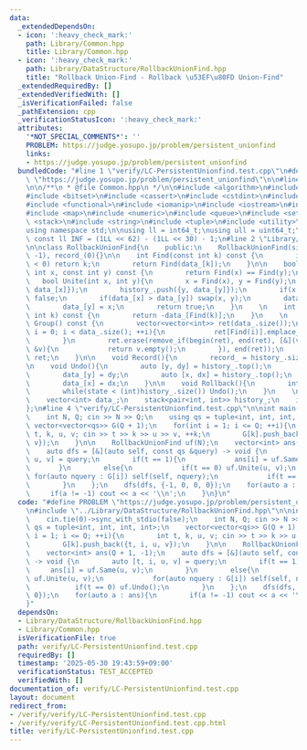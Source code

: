 ```yaml
---
data:
  _extendedDependsOn:
  - icon: ':heavy_check_mark:'
    path: Library/Common.hpp
    title: Library/Common.hpp
  - icon: ':heavy_check_mark:'
    path: Library/DataStructure/RollbackUnionFind.hpp
    title: "Rollback Union-Find - Rollback \u53EF\u80FD Union-Find"
  _extendedRequiredBy: []
  _extendedVerifiedWith: []
  _isVerificationFailed: false
  _pathExtension: cpp
  _verificationStatusIcon: ':heavy_check_mark:'
  attributes:
    '*NOT_SPECIAL_COMMENTS*': ''
    PROBLEM: https://judge.yosupo.jp/problem/persistent_unionfind
    links:
    - https://judge.yosupo.jp/problem/persistent_unionfind
  bundledCode: "#line 1 \"verify/LC-PersistentUnionfind.test.cpp\"\n#define PROBLEM\
    \ \"https://judge.yosupo.jp/problem/persistent_unionfind\"\n\n#line 2 \"Library/Common.hpp\"\
    \n\n/**\n * @file Common.hpp\n */\n\n#include <algorithm>\n#include <array>\n\
    #include <bitset>\n#include <cassert>\n#include <cstdint>\n#include <deque>\n\
    #include <functional>\n#include <iomanip>\n#include <iostream>\n#include <limits>\n\
    #include <map>\n#include <numeric>\n#include <queue>\n#include <set>\n#include\
    \ <stack>\n#include <string>\n#include <tuple>\n#include <utility>\n#include <vector>\n\
    using namespace std;\n\nusing ll = int64_t;\nusing ull = uint64_t;\n\nconstexpr\
    \ const ll INF = (1LL << 62) - (1LL << 30) - 1;\n#line 2 \"Library/DataStructure/RollbackUnionFind.hpp\"\
    \n\nclass RollbackUnionFind{\n    public:\n    RollbackUnionFind(size_t n) : data_(n,\
    \ -1), record_(0){}\n\n    int Find(const int k) const {\n        if(data_[k]\
    \ < 0) return k;\n        return Find(data_[k]);\n    }\n\n    bool Same(const\
    \ int x, const int y) const {\n        return Find(x) == Find(y);\n    }\n\n \
    \   bool Unite(int x, int y){\n        x = Find(x), y = Find(y);\n        history_.push({x,\
    \ data_[x]});\n        history_.push({y, data_[y]});\n        if(x == y) return\
    \ false;\n        if(data_[x] > data_[y]) swap(x, y);\n        data_[x] += data_[y];\n\
    \        data_[y] = x;\n        return true;\n    }\n    \n    int Size(const\
    \ int k) const {\n        return -data_[Find(k)];\n    }\n    \n    vector<vector<int>>\
    \ Group() const {\n        vector<vector<int>> ret(data_.size());\n        for(int\
    \ i = 0; i < data_.size(); ++i){\n            ret[Find(i)].emplace_back(i);\n\
    \        }\n        ret.erase(remove_if(begin(ret), end(ret), [&](vector<int>\
    \ &v){\n            return v.empty();\n        }), end(ret));\n        return\
    \ ret;\n    }\n\n    void Record(){\n        record_ = history_.size();\n    }\n\
    \n    void Undo(){\n        auto [y, dy] = history_.top();\n        history_.pop();\n\
    \        data_[y] = dy;\n        auto [x, dx] = history_.top();\n        history_.pop();\n\
    \        data_[x] = dx;\n    }\n\n    void Rollback(){\n        int state = record_;\n\
    \        while(state < (int)history_.size()) Undo();\n    }\n    \n    private:\n\
    \    vector<int> data_;\n    stack<pair<int, int>> history_;\n    int record_;\n\
    };\n#line 4 \"verify/LC-PersistentUnionfind.test.cpp\"\n\nint main(){\n    cin.tie(0)->sync_with_stdio(false);\n\
    \    int N, Q; cin >> N >> Q;\n    using qs = tuple<int, int, int, int>;\n   \
    \ vector<vector<qs>> G(Q + 1);\n    for(int i = 1; i <= Q; ++i){\n        int\
    \ t, k, u, v; cin >> t >> k >> u >> v, ++k;\n        G[k].push_back({t, i, u,\
    \ v});\n    }\n\n    RollbackUnionFind uf(N);\n    vector<int> ans(Q + 1, -1);\n\
    \    auto dfs = [&](auto self, const qs &query) -> void {\n        auto [t, i,\
    \ u, v] = query;\n        if(t == 1){\n            ans[i] = uf.Same(u, v);\n \
    \       }\n        else{\n            if(t == 0) uf.Unite(u, v);\n           \
    \ for(auto nquery : G[i]) self(self, nquery);\n            if(t == 0) uf.Undo();\n\
    \        }\n    };\n    dfs(dfs, {-1, 0, 0, 0});\n    for(auto a : ans){\n   \
    \     if(a != -1) cout << a << '\\n';\n    }\n}\n"
  code: "#define PROBLEM \"https://judge.yosupo.jp/problem/persistent_unionfind\"\n\
    \n#include \"../Library/DataStructure/RollbackUnionFind.hpp\"\n\nint main(){\n\
    \    cin.tie(0)->sync_with_stdio(false);\n    int N, Q; cin >> N >> Q;\n    using\
    \ qs = tuple<int, int, int, int>;\n    vector<vector<qs>> G(Q + 1);\n    for(int\
    \ i = 1; i <= Q; ++i){\n        int t, k, u, v; cin >> t >> k >> u >> v, ++k;\n\
    \        G[k].push_back({t, i, u, v});\n    }\n\n    RollbackUnionFind uf(N);\n\
    \    vector<int> ans(Q + 1, -1);\n    auto dfs = [&](auto self, const qs &query)\
    \ -> void {\n        auto [t, i, u, v] = query;\n        if(t == 1){\n       \
    \     ans[i] = uf.Same(u, v);\n        }\n        else{\n            if(t == 0)\
    \ uf.Unite(u, v);\n            for(auto nquery : G[i]) self(self, nquery);\n \
    \           if(t == 0) uf.Undo();\n        }\n    };\n    dfs(dfs, {-1, 0, 0,\
    \ 0});\n    for(auto a : ans){\n        if(a != -1) cout << a << '\\n';\n    }\n\
    }"
  dependsOn:
  - Library/DataStructure/RollbackUnionFind.hpp
  - Library/Common.hpp
  isVerificationFile: true
  path: verify/LC-PersistentUnionfind.test.cpp
  requiredBy: []
  timestamp: '2025-05-30 19:43:59+09:00'
  verificationStatus: TEST_ACCEPTED
  verifiedWith: []
documentation_of: verify/LC-PersistentUnionfind.test.cpp
layout: document
redirect_from:
- /verify/verify/LC-PersistentUnionfind.test.cpp
- /verify/verify/LC-PersistentUnionfind.test.cpp.html
title: verify/LC-PersistentUnionfind.test.cpp
---
```

